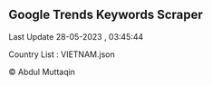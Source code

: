 

## Google Trends Keywords Scraper 
 
Last Update 28-05-2023 , 03:45:44

Country List :
VIETNAM.json



© Abdul Muttaqin 
